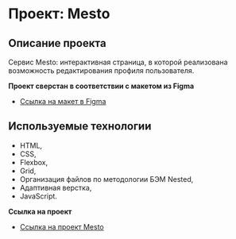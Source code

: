 # Проект: Mesto

## Описание проекта
Сервис Mesto: интерактивная страница, в которой реализована возможность редактирования профиля пользователя.

**Проект сверстан в соответствии с макетом из Figma**

* [Сcылка на макет в Figma](https://www.figma.com/file/2cn9N9jSkmxD84oJik7xL7/JavaScript.-Sprint-4?node-id=0%3A1) 

## Используемые технологии
* HTML,
* CSS,
* Flexbox,
* Grid,
* Организация файлов по методологии БЭМ Nested,
* Адаптивная верстка,
* JavaScript.

**Ссылка на проект**

* [Ссылка на проект Mesto]() 